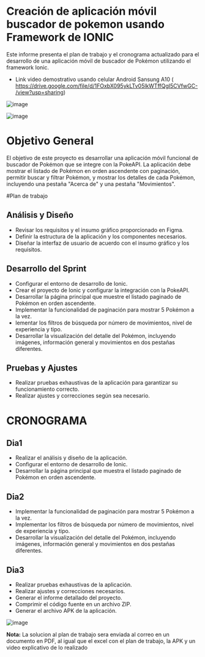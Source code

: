 # Creación de aplicación móvil buscador de pokemon usando Framework de IONIC

Este informe presenta el plan de trabajo y el cronograma actualizado para el desarrollo de una aplicación móvil de buscador de Pokémon utilizando el framework Ionic. 
- Link video demostrativo usando celular Android Sansung A10
( https://drive.google.com/file/d/1FOxbX095ykLTv05lkWTffQgI5CVfwGC-/view?usp=sharing)

![image](https://github.com/wilago/squadMakers/assets/27816405/bf1d0c24-77af-40f1-86a5-549c1bb95e31)

![image](https://github.com/wilago/squadMakers/assets/27816405/f814ab9f-4448-4dbb-bd5c-23143c27416c)


# Objetivo General

El objetivo de este proyecto es desarrollar una aplicación móvil funcional de buscador de Pokémon que se integre con la PokeAPI. 
La aplicación debe mostrar el listado de Pokémon en orden ascendente con paginación, permitir buscar y filtrar Pokémon, y mostrar los detalles de cada Pokémon, incluyendo una pestaña "Acerca de" y una pestaña "Movimientos".

#Plan de trabajo
## Análisis y Diseño
 - Revisar los requisitos y el insumo gráfico proporcionado en Figma.
 - Definir la estructura de la aplicación y los componentes necesarios.
 - Diseñar la interfaz de usuario de acuerdo con el insumo gráfico y los requisitos.

## Desarrollo del Sprint
 - Configurar el entorno de desarrollo de Ionic. 
 - Crear el proyecto de Ionic y configurar la integración con la PokeAPI. 
 - Desarrollar la página principal que muestre el listado paginado de Pokémon en orden ascendente. 
 - Implementar la funcionalidad de paginación para mostrar 5 Pokémon a la vez. 
 - lementar los filtros de búsqueda por número de movimientos, nivel de experiencia y tipo. 
 - Desarrollar la visualización del detalle del Pokémon, incluyendo imágenes, información general y movimientos en dos pestañas diferentes.

## Pruebas y Ajustes
- Realizar pruebas exhaustivas de la aplicación para garantizar su funcionamiento correcto. 
- Realizar ajustes y correcciones según sea necesario.

# CRONOGRAMA
## Dia1
- Realizar el análisis y diseño de la aplicación.
- Configurar el entorno de desarrollo de Ionic.
- Desarrollar la página principal que muestra el listado paginado de Pokémon en orden ascendente.
## Dia2 
- Implementar la funcionalidad de paginación para mostrar 5 Pokémon a la vez.
- Implementar los filtros de búsqueda por número de movimientos, nivel de experiencia y tipo.
- Desarrollar la visualización del detalle del Pokémon, incluyendo imágenes, información general y movimientos en dos pestañas diferentes.
## Dia3
- Realizar pruebas exhaustivas de la aplicación.
- Realizar ajustes y correcciones necesarios.
-	Generar el informe detallado del proyecto.
- Comprimir el código fuente en un archivo ZIP.
- Generar el archivo APK de la aplicación.

![image](https://github.com/wilago/squadMakers/assets/27816405/aab21e52-9e14-4636-ae17-2e29e9c76c9d)

**Nota:** La solucion al plan de trabajo sera enviada al correo en un documento en PDF, al igual que el excel con el plan de trabajo, la APK y un video explicativo de lo realizado


